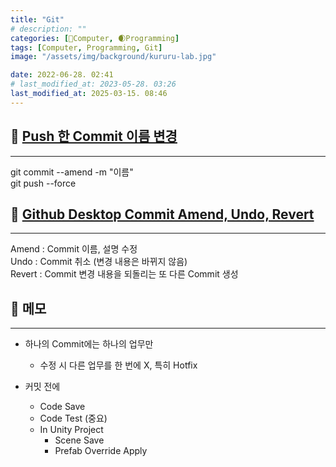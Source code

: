 ```yaml
---
title: "Git"
# description: ""
categories: [💫Computer, 🌒Programming]
tags: [Computer, Programming, Git]
image: "/assets/img/background/kururu-lab.jpg"

date: 2022-06-28. 02:41
# last_modified_at: 2023-05-28. 03:26
last_modified_at: 2025-03-15. 08:46
---
```


## 💫 [Push 한 Commit 이름 변경](https://data-study-clip.tistory.com/237)

---

git commit --amend -m "이름"  
git push --force  

## 💫 [Github Desktop Commit Amend, Undo, Revert](https://bloodstrawberry.tistory.com/832)

---

Amend : Commit 이름, 설명 수정  
Undo : Commit 취소 (변경 내용은 바뀌지 않음)  
Revert : Commit 변경 내용을 되돌리는 또 다른 Commit 생성  

## 💫 메모

---

- 하나의 Commit에는 하나의 업무만
  - 수정 시 다른 업무를 한 번에 X, 특히 Hotfix

- 커밋 전에
  - Code Save
  - Code Test (중요)
  - In Unity Project
    - Scene Save
    - Prefab Override Apply
